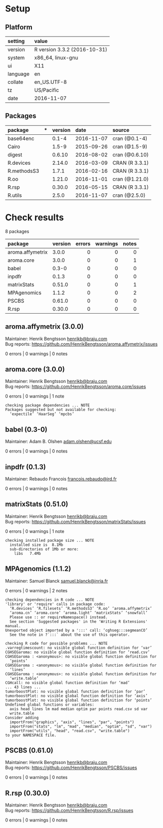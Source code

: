 # Setup

## Platform

|setting  |value                        |
|:--------|:----------------------------|
|version  |R version 3.3.2 (2016-10-31) |
|system   |x86_64, linux-gnu            |
|ui       |X11                          |
|language |en                           |
|collate  |en_US.UTF-8                  |
|tz       |US/Pacific                   |
|date     |2016-11-07                   |

## Packages

|package     |*  |version |date       |source         |
|:-----------|:--|:-------|:----------|:--------------|
|base64enc   |   |0.1-4   |2016-11-07 |cran (@0.1-4)  |
|Cairo       |   |1.5-9   |2015-09-26 |cran (@1.5-9)  |
|digest      |   |0.6.10  |2016-08-02 |cran (@0.6.10) |
|R.devices   |   |2.14.0  |2016-03-09 |CRAN (R 3.3.1) |
|R.methodsS3 |   |1.7.1   |2016-02-16 |CRAN (R 3.3.1) |
|R.oo        |   |1.21.0  |2016-11-01 |cran (@1.21.0) |
|R.rsp       |   |0.30.0  |2016-05-15 |CRAN (R 3.3.1) |
|R.utils     |   |2.5.0   |2016-11-07 |cran (@2.5.0)  |

# Check results

8 packages

|package          |version | errors| warnings| notes|
|:----------------|:-------|------:|--------:|-----:|
|aroma.affymetrix |3.0.0   |      0|        0|     0|
|aroma.core       |3.0.0   |      0|        0|     1|
|babel            |0.3-0   |      0|        0|     0|
|inpdfr           |0.1.3   |      0|        0|     0|
|matrixStats      |0.51.0  |      0|        0|     1|
|MPAgenomics      |1.1.2   |      0|        0|     2|
|PSCBS            |0.61.0  |      0|        0|     0|
|R.rsp            |0.30.0  |      0|        0|     0|

## aroma.affymetrix (3.0.0)
Maintainer: Henrik Bengtsson <henrikb@braju.com>  
Bug reports: https://github.com/HenrikBengtsson/aroma.affymetrix/issues

0 errors | 0 warnings | 0 notes

## aroma.core (3.0.0)
Maintainer: Henrik Bengtsson <henrikb@braju.com>  
Bug reports: https://github.com/HenrikBengtsson/aroma.core/issues

0 errors | 0 warnings | 1 note 

```
checking package dependencies ... NOTE
Packages suggested but not available for checking:
  ‘expectile’ ‘HaarSeg’ ‘mpcbs’
```

## babel (0.3-0)
Maintainer: Adam B. Olshen <adam.olshen@ucsf.edu>

0 errors | 0 warnings | 0 notes

## inpdfr (0.1.3)
Maintainer: Rebaudo Francois <francois.rebaudo@ird.fr>

0 errors | 0 warnings | 0 notes

## matrixStats (0.51.0)
Maintainer: Henrik Bengtsson <henrikb@braju.com>  
Bug reports: https://github.com/HenrikBengtsson/matrixStats/issues

0 errors | 0 warnings | 1 note 

```
checking installed package size ... NOTE
  installed size is  8.1Mb
  sub-directories of 1Mb or more:
    libs   7.4Mb
```

## MPAgenomics (1.1.2)
Maintainer: Samuel Blanck <samuel.blanck@inria.fr>

0 errors | 0 warnings | 2 notes

```
checking dependencies in R code ... NOTE
'library' or 'require' calls in package code:
  ‘R.devices’ ‘R.filesets’ ‘R.methodsS3’ ‘R.oo’ ‘aroma.affymetrix’
  ‘aroma.cn’ ‘aroma.core’ ‘aroma.light’ ‘matrixStats’ ‘snowfall’
  Please use :: or requireNamespace() instead.
  See section 'Suggested packages' in the 'Writing R Extensions' manual.
Unexported object imported by a ':::' call: ‘cghseg:::segmeanCO’
  See the note in ?`:::` about the use of this operator.

checking R code for possible problems ... NOTE
.varregtimescount: no visible global function definition for ‘var’
CGHSEGaroma: no visible global function definition for ‘read.csv’
CGHSEGaroma : <anonymous>: no visible global function definition for
  ‘points’
CGHSEGaroma : <anonymous>: no visible global function definition for
  ‘lines’
CGHSEGaroma : <anonymous>: no visible global function definition for
  ‘write.table’
CGHcall: no visible global function definition for ‘mad’
... 43 lines ...
tumorboostPlot: no visible global function definition for ‘par’
tumorboostPlot: no visible global function definition for ‘axis’
tumorboostPlot: no visible global function definition for ‘points’
Undefined global functions or variables:
  axis head lines lm mad median optim par points read.csv sd var
  write.table
Consider adding
  importFrom("graphics", "axis", "lines", "par", "points")
  importFrom("stats", "lm", "mad", "median", "optim", "sd", "var")
  importFrom("utils", "head", "read.csv", "write.table")
to your NAMESPACE file.
```

## PSCBS (0.61.0)
Maintainer: Henrik Bengtsson <henrikb@braju.com>  
Bug reports: https://github.com/HenrikBengtsson/PSCBS/issues

0 errors | 0 warnings | 0 notes

## R.rsp (0.30.0)
Maintainer: Henrik Bengtsson <henrikb@braju.com>  
Bug reports: https://github.com/HenrikBengtsson/R.rsp/issues

0 errors | 0 warnings | 0 notes

